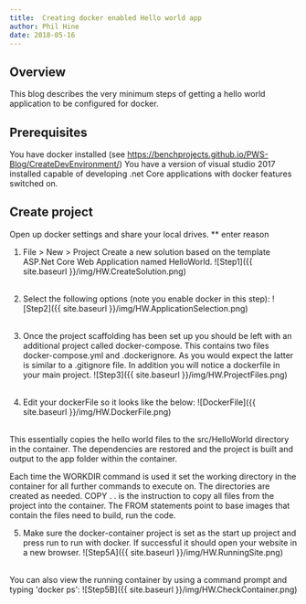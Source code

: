 ```yaml
---
title:  Creating docker enabled Hello world app
author: Phil Hine
date: 2018-05-16
--- 
```


## Overview
This blog describes the very minimum steps of getting a hello world application to be configured for docker.

## Prerequisites
You have docker installed (see https://benchprojects.github.io/PWS-Blog/CreateDevEnvironment/)
You have a version of visual studio 2017 installed capable of developing .net Core applications with docker features switched on.

## Create project
Open up docker settings and share your local drives. ** enter reason

1) File > New > Project 
Create a new solution based on the template ASP.Net Core Web Application named HelloWorld.
![Step1]({{ site.baseurl }}/img/HW.CreateSolution.png)<br/><br/>

2) Select the following options (note you enable docker in this step):
![Step2]({{ site.baseurl }}/img/HW.ApplicationSelection.png)<br/><br/>

3) Once the project scaffolding has been set up you should be left with an additional project called docker-compose. This contains two files docker-compose.yml and .dockerignore. As you would expect the latter is similar to a .gitignore file. In addition you will notice a dockerfile in your main project. 
![Step3]({{ site.baseurl }}/img/HW.ProjectFiles.png)<br/><br/>

4) Edit your dockerFile so it looks like the below:
![DockerFile]({{ site.baseurl }}/img/HW.DockerFile.png)<br/><br/>

This essentially copies the hello world files to the src/HelloWorld directory in the container. The dependencies are restored and the project is built and output to the app folder within the container.

Each time the WORKDIR command is used it set the working directory in the container for all further commands to execute on. The directories are created as needed. COPY . . is the instruction to copy all files from the project into the container. The FROM statements point to base images that contain the files need to build, run the code. 


5) Make sure the docker-container project is set as the start up project and press run to run with docker. If successful it should open your website in a new browser.
![Step5A]({{ site.baseurl }}/img/HW.RunningSite.png)<br/><br/>

You can also view the running container by using a command prompt and typing 'docker ps':
![Step5B]({{ site.baseurl }}/img/HW.CheckContainer.png)<br/><br/>










